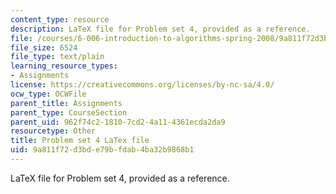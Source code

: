 ```yaml
---
content_type: resource
description: LaTeX file for Problem set 4, provided as a reference.
file: /courses/6-006-introduction-to-algorithms-spring-2008/9a811f72d3bde79bfdab4ba32b9868b1_ps4.tex
file_size: 6524
file_type: text/plain
learning_resource_types:
- Assignments
license: https://creativecommons.org/licenses/by-nc-sa/4.0/
ocw_type: OCWFile
parent_title: Assignments
parent_type: CourseSection
parent_uid: 962f74c2-1810-7cd2-4a11-4361ecda2da9
resourcetype: Other
title: Problem set 4 LaTex file
uid: 9a811f72-d3bd-e79b-fdab-4ba32b9868b1
---
```

LaTeX file for Problem set 4, provided as a reference.